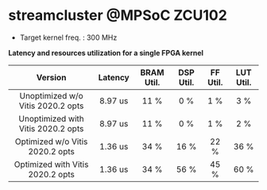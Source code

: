 
streamcluster @MPSoC ZCU102
===========================

* Target kernel freq. : 300 MHz

**Latency and resources utilization for a single FPGA kernel**
  

|Version|Latency|BRAM Util.|DSP Util.|FF Util.|LUT Util.|
| :---: | :---: | :---: | :---: | :---: | :---: |
|Unoptimized w/o Vitis 2020.2 opts|8.97 us|11 %|0 %|1 %|3 %|
|Unoptimized with Vitis 2020.2 opts|8.97 us|11 %|0 %|1 %|2 %|
|Optimized w/o Vitis 2020.2 opts|1.36 us|34 %|16 %|22 %|36 %|
|Optimized with Vitis 2020.2 opts|1.36 us|34 %|56 %|45 %|60 %|
